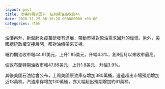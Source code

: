 ```yaml
---
layout: post
title: 市場料需求回升　紐約期油高收逾4%
date: 2020-11-25 06:10:20.000000000 +08:00
categories: rthk
---
```


油價再升，新型肺炎疫苗研發有進展，帶動市場對原油需求回升的憧憬。另外，美國總統政權交接展開，都對油價帶來支持。

紐約期油收市報44.91美元，上升1.85美元，升幅4.3%，創8個月以來收市最高。

倫敦布蘭特期油收市報47.86美元，上升1.8美元，升幅3.9%。

其後美國石油協會公布，上周美國原油庫存增加380萬桶，遠遠超出市場預期增加近13萬桶。汽油庫存增加130萬桶，亦大幅超出預期增加約61萬桶。
